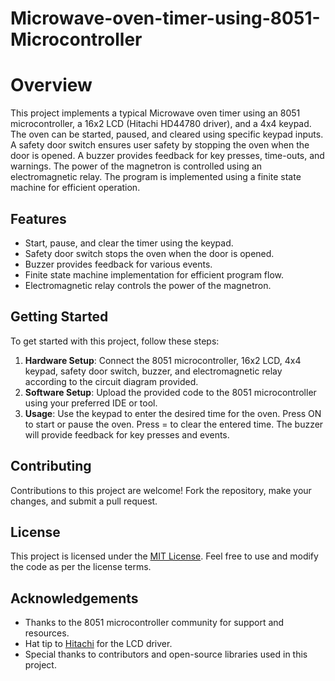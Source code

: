 # Microwave-oven-timer-using-8051-Microcontroller

# Overview

This project implements a typical Microwave oven timer using an 8051 microcontroller, a 16x2 LCD (Hitachi HD44780 driver), and a 4x4 keypad. The oven can be started, paused, and cleared using specific keypad inputs. A safety door switch ensures user safety by stopping the oven when the door is opened. A buzzer provides feedback for key presses, time-outs, and warnings. The power of the magnetron is controlled using an electromagnetic relay. The program is implemented using a finite state machine for efficient operation.

## Features

- Start, pause, and clear the timer using the keypad.
- Safety door switch stops the oven when the door is opened.
- Buzzer provides feedback for various events.
- Finite state machine implementation for efficient program flow.
- Electromagnetic relay controls the power of the magnetron.

## Getting Started

To get started with this project, follow these steps:

1. **Hardware Setup**: Connect the 8051 microcontroller, 16x2 LCD, 4x4 keypad, safety door switch, buzzer, and electromagnetic relay according to the circuit diagram provided.
2. **Software Setup**: Upload the provided code to the 8051 microcontroller using your preferred IDE or tool.
3. **Usage**: Use the keypad to enter the desired time for the oven. Press ON to start or pause the oven. Press = to clear the entered time. The buzzer will provide feedback for key presses and events.


## Contributing

Contributions to this project are welcome! Fork the repository, make your changes, and submit a pull request.

## License

This project is licensed under the [MIT License](LICENSE). Feel free to use and modify the code as per the license terms.

## Acknowledgements

- Thanks to the 8051 microcontroller community for support and resources.
- Hat tip to [Hitachi](https://www.hitachi.com) for the LCD driver.
- Special thanks to contributors and open-source libraries used in this project.

